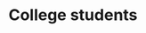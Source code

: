 ---
title: College students
longTitle: 'College students'
tags:
- gccommon
usedFor:
- "[[Students]]"
---